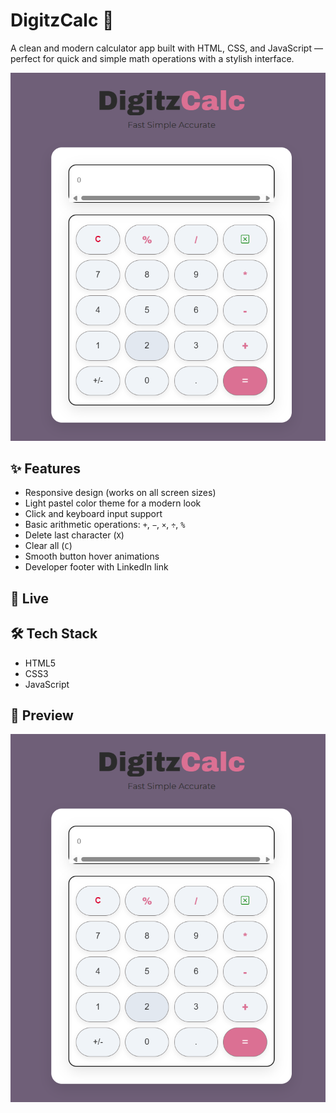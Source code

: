 # DigitzCalc 🧮

A clean and modern calculator app built with HTML, CSS, and JavaScript — perfect for quick and simple math operations with a stylish interface.

![DigitzCalc Screenshot](DigitzCalc/assets/images/image.png)

## ✨ Features

- Responsive design (works on all screen sizes)
- Light pastel color theme for a modern look
- Click and keyboard input support
- Basic arithmetic operations: `+`, `−`, `×`, `÷`, `%`
- Delete last character (`X`)
- Clear all (`C`)
- Smooth button hover animations
- Developer footer with LinkedIn link

## 🚀 Live


## 🛠️ Tech Stack

- HTML5
- CSS3 
- JavaScript

## 📸 Preview

![Calculator Preview](DigitzCalc/assets/images/image.png)


